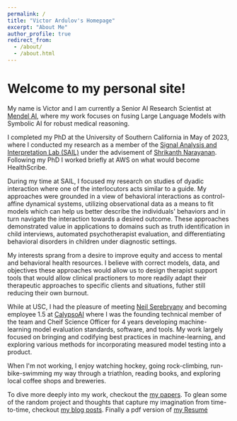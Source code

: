 ```yaml
---
permalink: /
title: "Victor Ardulov's Homepage"
excerpt: "About Me"
author_profile: true
redirect_from:
  - /about/
  - /about.html
---
```


Welcome to my personal site!
======

My name is Victor and I am currently a Senior AI Research Scientist at [Mendel AI](https://mendel.ai), where my work focuses on fusing Large 
Language Models with Symbolic AI for robust medical reasoning. 

I completed my PhD at the University of Southern California in May of 2023, where I conducted my research as a member of
the [Signal Analysis and Interpretation Lab (SAIL)](https://sail.usc.edu) under the advisement of 
[Shrikanth Narayanan](https://sail.usc.edu/people/shri.html). Following my PhD I worked briefly at AWS on what would become HealthScribe.

During my time at SAIL, I focused my research on studies of dyadic interaction where one of the interlocutors acts
similar to a guide. My approaches were grounded in a view of behavioral interactions as control-affine dynamical
systems, utilizing observational data as a means to fit models which can help us better describe the individuals' behaviors
and in turn navigate the interaction towards a desired outcome. These approaches demonstrated value in applications
to domains such as truth identification in child interviews, automated psychotherapist evaluation, and differentiating
behavioral disorders in children under diagnostic settings.

My interests sprang from a desire to improve equity and access to mental and behavioral health resources. I believe with
correct models, data, and objectives these approaches would allow us to design therapist support tools that would allow
clinical practioners to more readily adapt their therapeutic approaches to specific clients and situations, futher still
reducing their own burnout.

While at USC, I had the pleasure of meeting 
[Neil Serebryany](https://www.forbes.com/sites/brucerogers/2023/09/14/neil-serebryany-creates-calypsoai-to-make-ai-more-secure/) 
and becoming employee 1.5 at [CalypsoAI](https://calypsoai.com) where I was the founding technical member of the team and Cheif Science 
Officer for 4 years developing machine-learning model evaluation standards, software, and tools. My work largely focused on bringing and
codifying best practices in machine-learning, and exploring various methods for incorporating measured model testing into a product.

When I'm not working, I enjoy watching hockey, going rock-climbing, run-bike-swimming my way through a triathlon, reading
books, and exploring local coffee shops and breweries.

To dive more deeply into my work, checkout the [my papers](./publications.md). To glean some of the random project and
thoughts that capture my imagination from time-to-time, checkout [my blog posts](./year-archive.html). Finally a pdf
version of [my Resumé](../files/Victor_Ardulov_Resume_Spring_2023.pdf)
